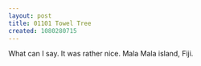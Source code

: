 ```yaml
---
layout: post
title: 01101 Towel Tree
created: 1080280715
---
```

What can I say.  It was rather nice.  Mala Mala island, Fiji.
